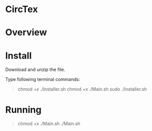 # CircTex

Overview
========

Install
=======

Download and unzip the file. 

Type following terminal commands:

> chmod +x ./Installer.sh
> chmod +x ./Main.sh
> sudo ./Installer.sh

Running
=======

> chmod +x ./Main.sh
> ./Main.sh
